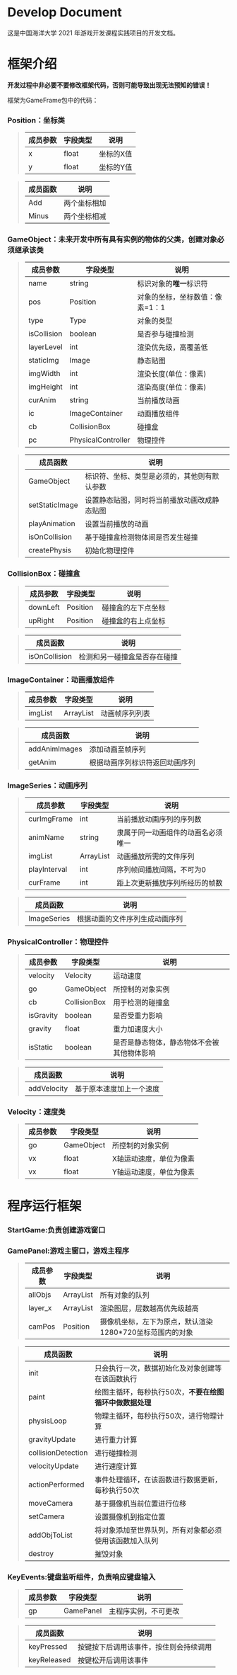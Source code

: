 # Develop Document

这是中国海洋大学 2021 年游戏开发课程实践项目的开发文档。

# 框架介绍

**开发过程中非必要不要修改框架代码，否则可能导致出现无法预知的错误！**

框架为GameFrame包中的代码：
### Position：坐标类

> | 成员参数 | 字段类型 | 说明     |
> | -------- | -------- | -------- |
> | x     | float   | 坐标的X值  |
> | y      | float | 坐标的Y值 |

> | 成员函数 |说明     |
> | -------- | -------- |
> | Add        | 两个坐标相加 |
> | Minus | 两个坐标相减 |

### GameObject：未来开发中所有具有实例的物体的父类，创建对象必须继承该类

> | 成员参数 | 字段类型 | 说明     |
> | -------- | -------- | -------- |
> | name     | string   | 标识对象的**唯一**标识符   |
> | pos      | Position | 对象的坐标，坐标数值：像素=1：1 |
> | type     | Type     | 对象的类型 |
> | isCollision     | boolean     | 是否参与碰撞检测 |
> | layerLevel     | int     | 渲染优先级，高覆盖低 |
> | staticImg     | Image     | 静态贴图 |
> | imgWidth     | int     | 渲染长度(单位：像素) |
> | imgHeight     | int     | 渲染高度(单位：像素) |
> | curAnim     | string     | 当前播放动画 |
> | ic     | ImageContainer     | 动画播放组件 |
> | cb     | CollisionBox     | 碰撞盒 |
> | pc     | PhysicalController | 物理控件 |

> | 成员函数 |说明     |
> | -------- | -------- |
> | GameObject        | 标识符、坐标、类型是必须的，其他则有默认参数 |
> | setStaticImage | 设置静态贴图，同时将当前播放动画改成静态贴图|
> | playAnimation   | 设置当前播放的动画 |
> | isOnCollision   | 基于碰撞盒检测物体间是否发生碰撞 |
> | createPhysis   | 初始化物理控件 |

### CollisionBox：碰撞盒

> | 成员参数 | 字段类型 | 说明 |
> | -------- | -------- | -------- |
> | downLeft | Position   | 碰撞盒的左下点坐标 |
> | upRight  | Position   | 碰撞盒的右上点坐标 |

> | 成员函数 |说明     |
> | -------- | -------- |
> | isOnCollision | 检测和另一碰撞盒是否存在碰撞 |

### ImageContainer：动画播放组件

> | 成员参数 | 字段类型 | 说明     |
> | -------- | -------- | -------- |
> | imgList     | ArrayList<ImageSeries>   | 动画帧序列列表 |

> | 成员函数 |说明     |
> | -------- | -------- |
> | addAnimImages | 添加动画至帧序列 |
> | getAnim | 根据动画序列标识符返回动画序列 |

### ImageSeries：动画序列

> | 成员参数 | 字段类型 | 说明     |
> | -------- | -------- | -------- |
> | curImgFrame | int | 当前播放动画序列的序列数 |
> | animName    | string | 隶属于同一动画组件的动画名必须唯一 |
> | imgList     | ArrayList<Image> | 动画播放所需的文件序列 |
> | playInterval     | int | 序列帧间播放间隔，不可为0 |
> | curFrame     | int | 距上次更新播放序列所经历的帧数 |

> | 成员函数 |说明     |
> | -------- | -------- |
> | ImageSeries | 根据动画的文件序列生成动画序列 |

### PhysicalController：物理控件
  
> | 成员参数 | 字段类型 | 说明     |
> | -------- | -------- | -------- |
> | velocity | Velocity | 运动速度 |
> | go    | GameObject | 所控制的对象实例 |
> | cb     | CollisionBox | 用于检测的碰撞盒 |
> | isGravity     | boolean | 是否受重力影响 |
> | gravity     | float | 重力加速度大小 |
> | isStatic     | boolean | 是否是静态物体，静态物体不会被其他物体影响 |

> | 成员函数 |说明     |
> | -------- | -------- |
> | addVelocity | 基于原本速度加上一个速度 |
  
### Velocity：速度类
  
> | 成员参数 | 字段类型 | 说明     |
> | -------- | -------- | -------- |
> | go    | GameObject | 所控制的对象实例 |
> | vx     | float | X轴运动速度，单位为像素 |
> | vx     | float | Y轴运动速度，单位为像素 |
  
  # 程序运行框架
  
### StartGame:负责创建游戏窗口
  
### GamePanel:游戏主窗口，游戏主程序
  
 > | 成员参数 | 字段类型 | 说明     |
 > | -------- | -------- | -------- |
 > | allObjs    | ArrayList<GameObject> | 所有对象的队列 |
 > | layer_x     | ArrayList<GameObject> | 渲染图层，层数越高优先级越高 |
 > | camPos     | Position | 摄像机坐标，左下为原点，默认渲染1280*720坐标范围内的对象 |

 > | 成员函数 |说明     |
 > | -------- | -------- |
 > | init | 只会执行一次，数据初始化及对象创建等在该函数执行 |
 > | paint | 绘图主循环，每秒执行50次，**不要在绘图循环中做数据处理** |
 > | physisLoop | 物理主循环，每秒执行50次，进行物理计算 |
 > | gravityUpdate | 进行重力计算 |
 > | collisionDetection | 进行碰撞检测 |
 > | velocityUpdate | 进行速度计算 |
 > | actionPerformed | 事件处理循环，在该函数进行数据更新，每秒执行50次 |
 > | moveCamera | 基于摄像机当前位置进行位移 |
 > | setCamera | 设置摄像机到指定位置 |
 > | addObjToList | 将对象添加至世界队列，所有对象都必须使用该函数加入队列 |
 > | destroy | 摧毁对象 |
  
### KeyEvents:键盘监听组件，负责响应键盘输入
  > | 成员参数 | 字段类型 | 说明     |
  > | -------- | -------- | -------- |
  > | gp | GamePanel | 主程序实例，不可更改 |
  
  > | 成员函数 |说明     |
 > | -------- | -------- |
 > | keyPressed | 按键按下后调用该事件，按住则会持续调用 |
 > | keyReleased | 按键松开后调用该事件 |
